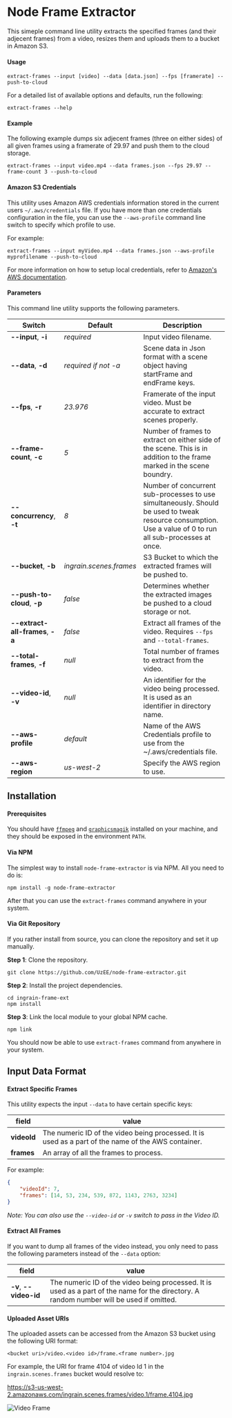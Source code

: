 Node Frame Extractor
=======================

This simeple command line utility extracts the specified frames (and their adjecent frames) from a video, resizes them and uploads them to a bucket in Amazon S3.

#### Usage

```
extract-frames --input [video] --data [data.json] --fps [framerate] --push-to-cloud
```

For a detailed list of available options and defaults, run the following:

```
extract-frames --help
```

#### Example

The following example dumps six adjecent frames (three on either sides) of all given frames using a framerate of 29.97 and push them to the cloud storage.

```
extract-frames --input video.mp4 --data frames.json --fps 29.97 --frame-count 3 --push-to-cloud
```

#### Amazon S3 Credentials

This utility uses Amazon AWS credentials information stored in the current users ```~/.aws/credentials``` file. If you have more than one credentials configuration in the file, you can use the ```--aws-profile``` command line switch to specify which profile to use.

For example:

```
extract-frames --input myVideo.mp4 --data frames.json --aws-profile myprofilename --push-to-cloud
```

For more information on how to setup local credentials, refer to [Amazon's AWS documentation](http://docs.aws.amazon.com/AWSJavaScriptSDK/guide/node-configuring.html).

#### Parameters

This command line utility supports the following parameters.

| Switch | Default | Description |
| ------ | ------- | ----------- |
| **--input**, **-i** | _required_ | Input video filename. |
| **--data**, **-d** | _required if not -a_ | Scene data in Json format with a scene object having startFrame and endFrame keys. |
| **--fps**, **-r** | _23.976_ | Framerate of the input video. Must be accurate to extract scenes properly. |
| **--frame-count**, **-c** | _5_ | Number of frames to extract on either side of the scene. This is in addition to the frame marked in the scene boundry. |
| **--concurrency**, **-t** | _8_ | Number of concurrent sub-processes to use simultaneously. Should be used to tweak resource consumption. Use a value of 0 to run all sub-processes at once. |
| **--bucket**, **-b** | _ingrain.scenes.frames_ | S3 Bucket to which the extracted frames will be pushed to. |
| **--push-to-cloud**, **-p** | _false_ | Determines whether the extracted images be pushed to a cloud storage or not. |
| **--extract-all-frames**, **-a** | _false_ | Extract all frames of the video. Requires ```--fps``` and ```--total-frames```. |
| **--total-frames**, **-f** | _null_ | Total number of frames to extract from the video. |
| **--video-id**, **-v** | _null_ | An identifier for the video being processed. It is used as an identifier in directory name. |
| **--aws-profile** | _default_ | Name of the AWS Credentials profile to use from the ~/.aws/credentials file. |
| **--aws-region** | _us-west-2_ | Specify the AWS region to use. |

Installation
------------

#### Prerequisites

You should have [```ffmpeg```](https://www.ffmpeg.org/download.html) and [```graphicsmagik```](http://www.graphicsmagick.org/README.html#installation) installed on your machine, and they should be exposed in the environment ```PATH```.

#### Via NPM

The simplest way to install ```node-frame-extractor``` is via NPM. All you need to do is:

```
npm install -g node-frame-extractor
```

After that you can use the ```extract-frames``` command anywhere in your system.

#### Via Git Repository

If you rather install from source, you can clone the repository and set it up manually.

**Step 1**: Clone the repository.

```
git clone https://github.com/UzEE/node-frame-extractor.git
```

**Step 2**: Install the project dependencies.

```
cd ingrain-frame-ext
npm install 
```

**Step 3**: Link the local module to your global NPM cache.

```
npm link
```

You should now be able to use ```extract-frames``` command from anywhere in your system.

Input Data Format
-----------------

#### Extract Specific Frames

This utility expects the input ```--data``` to have certain specific keys:

| field | value |
| ----- | ----- |
| **videoId** | The numeric ID of the video being processed. It is used as a part of the name of the AWS container. |
| **frames** | An array of all the frames to process. |

For example:

```json
{
	"videoId": 7,
	"frames": [14, 53, 234, 539, 872, 1143, 2763, 3234]
}
```

_Note: You can also use the ```--video-id``` or ```-v``` switch to pass in the Video ID._

#### Extract All Frames

If you want to dump all frames of the video instead, you only need to pass the following parameters instead of the ```--data``` option:

| field | value |
| ----- | ----- |
| **-v**, **--video-id** | The numeric ID of the video being processed. It is used as a part of the name for the directory. A random number will be used if omitted. |

#### Uploaded Asset URIs

The uploaded assets can be accessed from the Amazon S3 bucket using the following URI format:

```
<bucket uri>/video.<video id>/frame.<frame number>.jpg
```

For example, the URI for frame 4104 of video Id 1 in the ```ingrain.scenes.frames``` bucket would resolve to:

https://s3-us-west-2.amazonaws.com/ingrain.scenes.frames/video.1/frame.4104.jpg

![Video Frame](https://s3-us-west-2.amazonaws.com/ingrain.scenes.frames/video.1/frame.4104.jpg)
